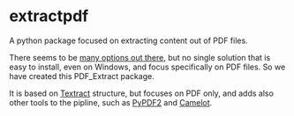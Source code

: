 # extractpdf
A python package focused on extracting content out of PDF files.

There seems to be [many options out there](https://stackoverflow.com/questions/34837707/how-to-extract-text-from-a-pdf-file), but no single solution that is easy to install, even on Windows, and focus specifically on PDF files. So we have created this PDF_Extract package.

It is based on [Textract](https://github.com/deanmalmgren/textract) structure, but focuses on PDF only, and adds also other tools to the pipline, such as [PyPDF2](https://pythonhosted.org/PyPDF2/) and [Camelot](https://camelot-py.readthedocs.io/en/master/).